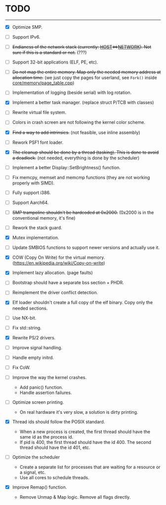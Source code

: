 # TODO

---

- [x] Optimize SMP.
- [ ] Support IPv6.
- [ ] ~~Endianess of the network stack (currently: [HOST](LSB)<=>[NETWORK](MSB)). Not sure if this is a standard or not.~~ (???)
- [ ] Support 32-bit applications (ELF, PE, etc).
- [ ] ~~Do not map the entire memory. Map only the needed memory address at allocation time.~~ (we just copy the pages for userland, see `Fork()` inside [core/memory/page_table.cpp](core/memory/page_table.cpp))
- [ ] Implementation of logging (beside serial) with log rotation.
- [x] Implement a better task manager. (replace struct P/TCB with classes)
- [ ] Rewrite virtual file system.
- [ ] Colors in crash screen are not following the kernel color scheme.
- [x] ~~Find a way to add intrinsics.~~ (not feasible, use inline assembly)
- [ ] Rework PSF1 font loader.
- [x] ~~The cleanup should be done by a thread (tasking). This is done to avoid a deadlock.~~ (not needed, everything is done by the scheduler)
- [ ] Implement a better Display::SetBrightness() function.
- [ ] Fix memcpy, memset and memcmp functions (they are not working properly with SIMD).
- [ ] Fully support i386.
- [ ] Support Aarch64.
- [ ] ~~SMP trampoline shouldn't be hardcoded at 0x2000.~~ (0x2000 is in the conventional memory, it's fine)
- [ ] Rework the stack guard.
- [x] Mutex implementation.
- [ ] Update SMBIOS functions to support newer versions and actually use it.
- [x] COW (Copy On Write) for the virtual memory. (https://en.wikipedia.org/wiki/Copy-on-write)
- [x] Implement lazy allocation. (page faults)
- [ ] Bootstrap should have a separate bss section + PHDR.
- [ ] Reimplement the driver conflict detection.
- [x] Elf loader shouldn't create a full copy of the elf binary. Copy only the needed sections.
- [ ] Use NX-bit.
- [ ] Fix std::string.
- [x] Rewrite PS/2 drivers.
- [ ] Improve signal handling.
- [ ] Handle empty initrd.
- [ ] Fix CoW.

- [ ] Improve the way the kernel crashes.
	- Add panic() function.
	- Handle assertion failures.

- [ ] Optimize screen printing.
	- On real hardware it's very slow, a solution is dirty printing.

- [x] Thread ids should follow the POSIX standard.
	- When a new process is created, the first thread should have the same id as the process id.
	- If pid is 400, the first thread should have the id 400. The second thread should have the id 401, etc.

- [ ] Optimize the scheduler
	- Create a separate list for processes that are waiting for a resource or a signal, etc.
	- Use all cores to schedule threads.

- [x] Improve Remap() function.
	- Remove Unmap & Map logic. Remove all flags directly.
